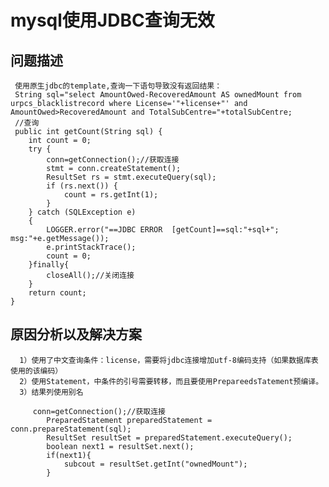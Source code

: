 # mysql使用JDBC查询无效


## 问题描述

     使用原生jdbc的template,查询一下语句导致没有返回结果：
     String sql="select AmountOwed-RecoveredAmount AS ownedMount from urpcs_blacklistrecord where License='"+license+"' and AmountOwed>RecoveredAmount and TotalSubCentre="+totalSubCentre;
     //查询
     public int getCount(String sql) {
		int count = 0;
		try {
			conn=getConnection();//获取连接
			stmt = conn.createStatement();
			ResultSet rs = stmt.executeQuery(sql);
			if (rs.next()) {
				count = rs.getInt(1);
			}
		} catch (SQLException e) 
		{
		    LOGGER.error("==JDBC ERROR  [getCount]==sql:"+sql+"; msg:"+e.getMessage());
			e.printStackTrace();
			count = 0;
		}finally{
			closeAll();//关闭连接
		}
		return count;
	}
## 原因分析以及解决方案

      1）使用了中文查询条件：license，需要将jdbc连接增加utf-8编码支持（如果数据库表使用的该编码）
      2）使用Statement，中条件的引号需要转移，而且要使用PrepareedsTatement预编译。
      3）结果列使用别名
      
         conn=getConnection();//获取连接
            PreparedStatement preparedStatement = conn.prepareStatement(sql);
            ResultSet resultSet = preparedStatement.executeQuery();
            boolean next1 = resultSet.next();
            if(next1){
                subcout = resultSet.getInt("ownedMount");
            }
